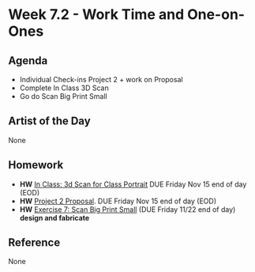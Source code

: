 # Week 7.2 - Work Time and One-on-Ones

## Agenda
- Individual Check-ins Project 2 + work on Proposal
- Complete In Class 3D Scan 
- Go do Scan Big Print Small

## Artist of the Day
None

## Homework
- **HW** [In Class: 3d Scan for Class Portrait](https://canvas.ucsd.edu/courses/60628/assignments/872324) DUE Friday Nov 15 end of day (EOD)
- **HW** [Project 2 Proposal](https://roberttwomey.github.io/ucsd-compfab/projects/project2.html#proposal). DUE Friday Nov 15 end of day (EOD)
- **HW** [Exercise 7: Scan Big Print Small](../exercises/ex7.md) (DUE Friday 11/22 end of day) **design and fabricate**

## Reference
None